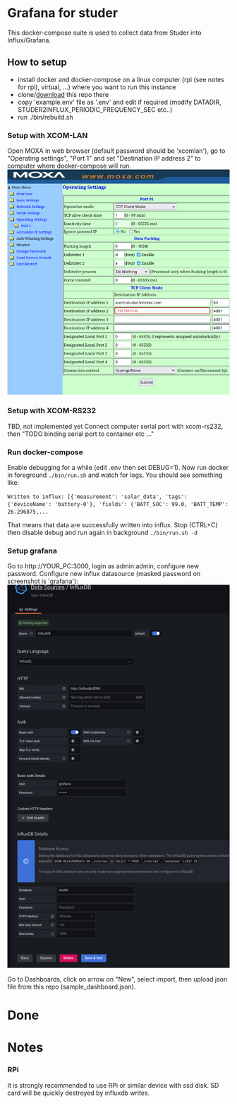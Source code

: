 # Grafana for studer

This docker-compose suite is used to collect data from Studer into Influx/Grafana.

## How to setup

- install docker and docker-compose on a linux computer (rpi (see notes for rpi), virtual, ...) where you want to run this instance
- clone/[download](https://github.com/dusanmsk/studer/archive/refs/heads/main.zip) this repo there
- copy 'example.env' file as '.env' and edit if required (modify DATADIR, STUDER2INFLUX_PERIODIC_FREQUENCY_SEC etc..)
- run ./bin/rebuild.sh

### Setup with XCOM-LAN

Open MOXA in web browser (default password should be 'xcomlan'), go to "Operating settings", "Port 1" and set "Destination IP address 2" to computer where docker-compose will run.
![Image](docs/images/moxa_setup.png)

### Setup with XCOM-RS232
TBD, not implemented yet
Connect computer serial port with xcom-rs232, then "TODO binding serial port to container etc ..."

### Run docker-compose

Enable debugging for a while (edit .env then set DEBUG=1). Now run docker in foreground `./bin/run.sh` and watch for logs. You should see something like:

`Written to influx: [{'measurement': 'solar_data', 'tags': {'deviceName': 'battery-0'}, 'fields': {'BATT_SOC': 99.0, 'BATT_TEMP': 26.296875,...`

That means that data are successfully written into influx. Stop (CTRL+C) then disable debug and run again in background `./bin/run.sh -d`

### Setup grafana

Go to http://YOUR_PC:3000, login as admin:admin, configure new password. Configure new influx datasource (masked password on screenshot is 'grafana'):
![Image](docs/images/datasource.png)

Go to Dashboards, click on arrow on "New", select import, then upload json file from this repo (sample_dashboard.json). 

# Done


# Notes

### RPi

It is strongly recommended to use RPi or similar device with ssd disk. SD card will be quickly destroyed by influxdb writes.